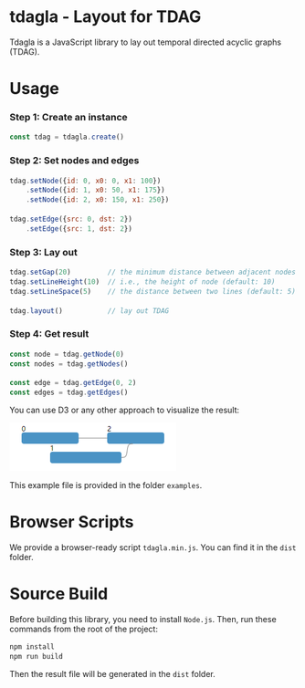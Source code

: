 # tdagla - Layout for TDAG

Tdagla is a JavaScript library to lay out temporal directed acyclic graphs (TDAG).

# Usage
### Step 1: Create an instance
```js
const tdag = tdagla.create()
```

### Step 2: Set nodes and edges
```js
tdag.setNode({id: 0, x0: 0, x1: 100})
    .setNode({id: 1, x0: 50, x1: 175})
    .setNode({id: 2, x0: 150, x1: 250})

tdag.setEdge({src: 0, dst: 2})
    .setEdge({src: 1, dst: 2})
```

### Step 3: Lay out
```js
tdag.setGap(20)         // the minimum distance between adjacent nodes on the same line (default: 20)
tdag.setLineHeight(10)  // i.e., the height of node (default: 10)
tdag.setLineSpace(5)    // the distance between two lines (default: 5)

tdag.layout()           // lay out TDAG
```

### Step 4: Get result
```js
const node = tdag.getNode(0)
const nodes = tdag.getNodes()

const edge = tdag.getEdge(0, 2)
const edges = tdag.getEdges()
```
You can use D3 or any other approach to visualize the result:

![(Example1](./img/example1.png)

This example file is provided in the folder `examples`.

# Browser Scripts

We provide a browser-ready script `tdagla.min.js`. You can find it in the `dist` folder.

# Source Build
Before building this library, you need to install `Node.js`. Then, run these commands from the root of the project:
```bash
npm install
npm run build
```

Then the result file will be generated in the `dist` folder.
